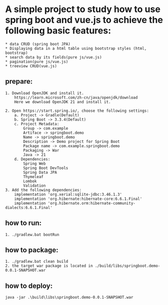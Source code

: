 # A simple project to study how to use spring boot and vue.js to achieve the following basic features:
    * data CRUD (spring boot JPA)
    * Displaying data in a html table using bootstrap styles (html, bootstrap)
    * search data by its fields(pure js/vue.js)
    * pagination(pure js/vue.js)
    * treeview CRUD(vue.js)

## prepare:
    1. Download OpenJDK and install it.
        https://learn.microsoft.com/zh-cn/java/openjdk/download
        Here we download OpenJDK 21 and install it.
    
    2. Open https://start.spring.io/, choose the following settings:
        a. Project -> Gradle(Default)
        b. Spring Boot -> 3.3.4(Default)
        c. Project Metadata:
            Group -> com.example
            Artiface -> springboot.demo
            Name -> springboot.demo
            Description -> Demo project for Spring Boot
            Package name -> com.example.springboot.demo
            Packaging -> War
            Java -> 21
        d. Dependencies:
            Spring Web
            Spring Boot DevTools
            Spring Data JPA
            Thymeleaf
            Lombok
            Validation
    3. Add the following dependencies:
        implementation 'org.xerial:sqlite-jdbc:3.46.1.3'
	    implementation 'org.hibernate:hibernate-core:6.6.1.Final'
	    implementation 'org.hibernate.orm:hibernate-community-dialects:6.6.1.Final'
## how to run:
    1. ./gradlew.bat bootRun

## how to package:
    1. ./gradlew.bat clean build
    2. the target war package is located in ./build/libs/springboot.demo-0.0.1-SNAPSHOT.war

## how to deploy:
    java -jar .\build\libs\springboot.demo-0.0.1-SNAPSHOT.war
